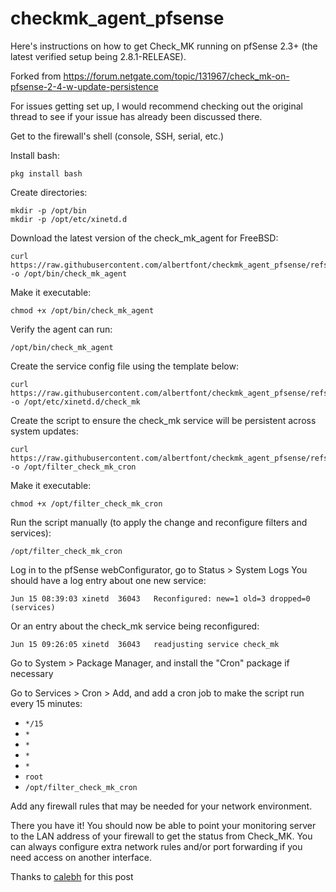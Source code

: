 # checkmk_agent_pfsense
Here's instructions on how to get Check_MK running on pfSense 2.3+ (the latest verified setup being 2.8.1-RELEASE).

Forked from https://forum.netgate.com/topic/131967/check_mk-on-pfsense-2-4-w-update-persistence

For issues getting set up, I would recommend checking out the original thread to see if your issue has already been discussed there.

Get to the firewall's shell (console, SSH, serial, etc.)

Install bash:
```
pkg install bash
```

Create directories:
```
mkdir -p /opt/bin
mkdir -p /opt/etc/xinetd.d
```

Download the latest version of the check_mk_agent for FreeBSD:
```
curl https://raw.githubusercontent.com/albertfont/checkmk_agent_pfsense/refs/heads/main/bin/check_mk_agent -o /opt/bin/check_mk_agent
```
Make it executable:
```
chmod +x /opt/bin/check_mk_agent
```

Verify the agent can run:
```
/opt/bin/check_mk_agent
```
Create the service config file using the template below:
```
curl https://raw.githubusercontent.com/albertfont/checkmk_agent_pfsense/refs/heads/main/etc/xinetd.d/check_mk -o /opt/etc/xinetd.d/check_mk
```

Create the script to ensure the check_mk service will be persistent across system updates:
```
curl https://raw.githubusercontent.com/albertfont/checkmk_agent_pfsense/refs/heads/main/filter_check_mk_cron -o /opt/filter_check_mk_cron
```

Make it executable:
```
chmod +x /opt/filter_check_mk_cron
```

Run the script manually (to apply the change and reconfigure filters and services):
```
/opt/filter_check_mk_cron
```

Log in to the pfSense webConfigurator, go to Status > System Logs
You should have a log entry about one new service:
```
Jun 15 08:39:03	xinetd	36043	Reconfigured: new=1 old=3 dropped=0 (services)
```
Or an entry about the check_mk service being reconfigured:
```
Jun 15 09:26:05	xinetd	36043	readjusting service check_mk
```

Go to System > Package Manager, and install the "Cron" package if necessary

Go to Services > Cron > Add, and add a cron job to make the script run every 15 minutes:
 - ``*/15``
 - ``*``
 - ``*``
 - ``*``
 - ``*``
 - ``root``
 - ``/opt/filter_check_mk_cron``

Add any firewall rules that may be needed for your network environment.

There you have it! You should now be able to point your monitoring server to the LAN address of your firewall to get the status from Check_MK. You can always configure extra network rules and/or port forwarding if you need access on another interface.

Thanks to [calebh](https://forum.netgate.com/user/calebh) for this post


